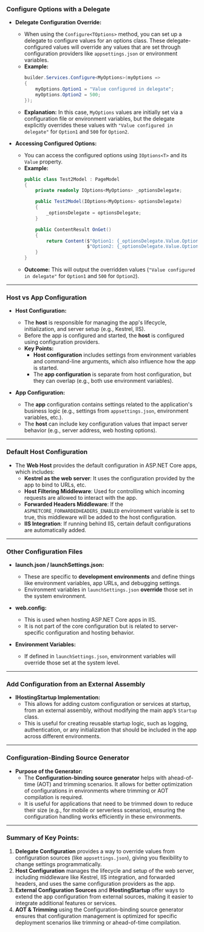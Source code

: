 ### **Configure Options with a Delegate**

- **Delegate Configuration Override:** 
  - When using the `Configure<TOptions>` method, you can set up a delegate to configure values for an options class. These delegate-configured values will override any values that are set through configuration providers like `appsettings.json` or environment variables.
  - **Example:**
    ```csharp
    builder.Services.Configure<MyOptions>(myOptions =>
    {
        myOptions.Option1 = "Value configured in delegate";
        myOptions.Option2 = 500;
    });
    ```
  - **Explanation:** In this case, `MyOptions` values are initially set via a configuration file or environment variables, but the delegate explicitly overrides these values with `"Value configured in delegate"` for `Option1` and `500` for `Option2`.

- **Accessing Configured Options:**
  - You can access the configured options using `IOptions<T>` and its `Value` property.
  - **Example:**
    ```csharp
    public class Test2Model : PageModel
    {
        private readonly IOptions<MyOptions> _optionsDelegate;

        public Test2Model(IOptions<MyOptions> optionsDelegate)
        {
            _optionsDelegate = optionsDelegate;
        }

        public ContentResult OnGet()
        {
            return Content($"Option1: {_optionsDelegate.Value.Option1} \n" +
                           $"Option2: {_optionsDelegate.Value.Option2}");
        }
    }
    ```
  - **Outcome:** This will output the overridden values (`"Value configured in delegate"` for `Option1` and `500` for `Option2`).

---

### **Host vs App Configuration**

- **Host Configuration:**
  - The **host** is responsible for managing the app's lifecycle, initialization, and server setup (e.g., Kestrel, IIS).
  - Before the app is configured and started, the **host** is configured using configuration providers.
  - **Key Points:**
    - **Host configuration** includes settings from environment variables and command-line arguments, which also influence how the app is started.
    - The **app configuration** is separate from host configuration, but they can overlap (e.g., both use environment variables).

- **App Configuration:**
  - The **app** configuration contains settings related to the application's business logic (e.g., settings from `appsettings.json`, environment variables, etc.).
  - The **host** can include key configuration values that impact server behavior (e.g., server address, web hosting options).

---

### **Default Host Configuration**

- The **Web Host** provides the default configuration in ASP.NET Core apps, which includes:
  - **Kestrel as the web server**: It uses the configuration provided by the app to bind to URLs, etc.
  - **Host Filtering Middleware**: Used for controlling which incoming requests are allowed to interact with the app.
  - **Forwarded Headers Middleware**: If the `ASPNETCORE_FORWARDEDHEADERS_ENABLED` environment variable is set to true, this middleware will be added to the host configuration.
  - **IIS Integration**: If running behind IIS, certain default configurations are automatically added.

---

### **Other Configuration Files**

- **launch.json / launchSettings.json:**
  - These are specific to **development environments** and define things like environment variables, app URLs, and debugging settings.
  - Environment variables in `launchSettings.json` **override** those set in the system environment.

- **web.config:**
  - This is used when hosting ASP.NET Core apps in IIS.
  - It is not part of the core configuration but is related to server-specific configuration and hosting behavior.
  
- **Environment Variables:**
  - If defined in `launchSettings.json`, environment variables will override those set at the system level.

---

### **Add Configuration from an External Assembly**

- **IHostingStartup Implementation:**
  - This allows for adding custom configuration or services at startup, from an external assembly, without modifying the main app’s `Startup` class.
  - This is useful for creating reusable startup logic, such as logging, authentication, or any initialization that should be included in the app across different environments.

---

### **Configuration-Binding Source Generator**

- **Purpose of the Generator:**
  - The **Configuration-binding source generator** helps with ahead-of-time (AOT) and trimming scenarios. It allows for better optimization of configurations in environments where trimming or AOT compilation is required.
  - It is useful for applications that need to be trimmed down to reduce their size (e.g., for mobile or serverless scenarios), ensuring the configuration handling works efficiently in these environments.

---

### **Summary of Key Points:**
1. **Delegate Configuration** provides a way to override values from configuration sources (like `appsettings.json`), giving you flexibility to change settings programmatically.
2. **Host Configuration** manages the lifecycle and setup of the web server, including middleware like Kestrel, IIS integration, and forwarded headers, and uses the same configuration providers as the app.
3. **External Configuration Sources** and **IHostingStartup** offer ways to extend the app configuration from external sources, making it easier to integrate additional features or services.
4. **AOT & Trimming** using the Configuration-binding source generator ensures that configuration management is optimized for specific deployment scenarios like trimming or ahead-of-time compilation.
